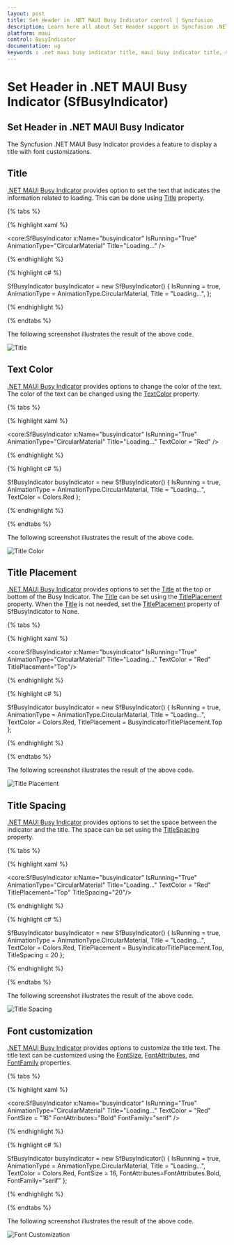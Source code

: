 ```yaml
---
layout: post
title: Set Header in .NET MAUI Busy Indicator control | Syncfusion
description: Learn here all about Set Header support in Syncfusion .NET MAUI Busy Indicator (SfBusyIndicator) control and more.
platform: maui
control: BusyIndicator
documentation: ug
keywords : .net maui busy indicator title, maui busy indicator title, maui busy indicator header, maui busy indicator title placement.
---
```

# Set Header in .NET MAUI Busy Indicator (SfBusyIndicator)

## Set Header in .NET MAUI Busy Indicator

The Syncfusion .NET MAUI Busy Indicator provides a feature to display a title with font customizations.

## Title

[.NET MAUI Busy Indicator](https://help.syncfusion.com/cr/maui/Syncfusion.Maui.Core.SfBusyIndicator.html?tabs=tabid-1) provides option to set the text that indicates the information related to loading. This can be done using [Title](https://help.syncfusion.com/cr/maui/Syncfusion.Maui.Core.SfBusyIndicator.html#Syncfusion_Maui_Core_SfBusyIndicator_Title) property.

{% tabs %}

{% highlight xaml %}

<core:SfBusyIndicator x:Name="busyindicator"
                      IsRunning="True"
                      AnimationType="CircularMaterial"
                      Title="Loading..." />

{% endhighlight %}

{% highlight c# %}

SfBusyIndicator busyIndicator = new SfBusyIndicator()
{
    IsRunning = true,
    AnimationType = AnimationType.CircularMaterial,
    Title = "Loading...",
};

{% endhighlight %}

{% endtabs %}

The following screenshot illustrates the result of the above code.

![Title](Images/SetHeader/Setheader.png)

## Text Color

[.NET MAUI Busy Indicator](https://help.syncfusion.com/cr/maui/Syncfusion.Maui.Core.SfBusyIndicator.html?tabs=tabid-1) provides options to change the color of the text. The color of the text can be changed using the [TextColor](https://help.syncfusion.com/cr/maui/Syncfusion.Maui.Core.SfBusyIndicator.html#Syncfusion_Maui_Core_SfBusyIndicator_TextColor) property.

{% tabs %}

{% highlight xaml %}
  
<core:SfBusyIndicator x:Name="busyindicator"
                      IsRunning="True"
                      AnimationType="CircularMaterial"
                      Title="Loading..."
                      TextColor = "Red" />           
       
{% endhighlight %}

{% highlight c# %}
   
SfBusyIndicator busyIndicator = new SfBusyIndicator()
{
    IsRunning = true,
    AnimationType = AnimationType.CircularMaterial,
    Title = "Loading...",
    TextColor = Colors.Red
};

{% endhighlight %}

{% endtabs %}

The following screenshot illustrates the result of the above code.

![Title Color](Images/SetHeader/TitleColor.png)


## Title Placement

[.NET MAUI Busy Indicator](https://help.syncfusion.com/cr/maui/Syncfusion.Maui.Core.SfBusyIndicator.html?tabs=tabid-1)   provides options to set the [Title](https://help.syncfusion.com/cr/maui/Syncfusion.Maui.Core.SfBusyIndicator.html#Syncfusion_Maui_Core_SfBusyIndicator_Title) at the top or bottom of the Busy Indicator. The [Title](https://help.syncfusion.com/cr/maui/Syncfusion.Maui.Core.SfBusyIndicator.html#Syncfusion_Maui_Core_SfBusyIndicator_Title) can be set using the [TitlePlacement](https://help.syncfusion.com/cr/maui/Syncfusion.Maui.Core.SfBusyIndicator.html#Syncfusion_Maui_Core_SfBusyIndicator_TitlePlacement)  property. When the [Title](https://help.syncfusion.com/cr/maui/Syncfusion.Maui.Core.SfBusyIndicator.html#Syncfusion_Maui_Core_SfBusyIndicator_Title) is not needed, set the [TitlePlacement](https://help.syncfusion.com/cr/maui/Syncfusion.Maui.Core.SfBusyIndicator.html#Syncfusion_Maui_Core_SfBusyIndicator_TitlePlacement)  property of SfBusyIndicator to None.

{% tabs %}

{% highlight xaml %}

<core:SfBusyIndicator x:Name="busyindicator"
                      IsRunning="True"
                      AnimationType="CircularMaterial"
                      Title="Loading..."
                      TextColor = "Red" 
                      TitlePlacement="Top"/>           

{% endhighlight %}

{% highlight c# %}
  
SfBusyIndicator busyIndicator = new SfBusyIndicator()
{
    IsRunning = true,
    AnimationType = AnimationType.CircularMaterial,
    Title = "Loading...",
    TextColor = Colors.Red,
    TitlePlacement = BusyIndicatorTitlePlacement.Top
};

{% endhighlight %}

{% endtabs %}

The following screenshot illustrates the result of the above code.

![Title Placement](Images/SetHeader/TitlePlacement.png)


## Title Spacing

[.NET MAUI Busy Indicator](https://help.syncfusion.com/cr/maui/Syncfusion.Maui.Core.SfBusyIndicator.html?tabs=tabid-1) provides options to set the space between the indicator and the title. The space can be set using the [TitleSpacing](https://help.syncfusion.com/cr/maui/Syncfusion.Maui.Core.SfBusyIndicator.html#Syncfusion_Maui_Core_SfBusyIndicator_TitleSpacing) property.

{% tabs %}

{% highlight xaml %}

<core:SfBusyIndicator x:Name="busyindicator"
                      IsRunning="True"
                      AnimationType="CircularMaterial"
                      Title="Loading..."
                      TextColor = "Red" 
                      TitlePlacement="Top"
                      TitleSpacing="20"/>           

{% endhighlight %}

{% highlight c# %}

    
SfBusyIndicator busyIndicator = new SfBusyIndicator()
{
    IsRunning = true,
    AnimationType = AnimationType.CircularMaterial,
    Title = "Loading...",
    TextColor = Colors.Red,
    TitlePlacement = BusyIndicatorTitlePlacement.Top,
    TitleSpacing = 20
};

{% endhighlight %}

{% endtabs %}

The following screenshot illustrates the result of the above code.

![Title Spacing](Images/SetHeader/Spacing.png)



## Font customization

[.NET MAUI Busy Indicator](https://help.syncfusion.com/cr/maui/Syncfusion.Maui.Core.SfBusyIndicator.html) provides options to customize the title text. The title text can be customized using the [FontSize](https://help.syncfusion.com/cr/maui/Syncfusion.Maui.Core.SfBusyIndicator.html#Syncfusion_Maui_Core_SfBusyIndicator_FontSize), [FontAttributes](https://help.syncfusion.com/cr/maui/Syncfusion.Maui.Core.SfBusyIndicator.html#Syncfusion_Maui_Core_SfBusyIndicator_FontAttributes), and [FontFamily](https://help.syncfusion.com/cr/maui/Syncfusion.Maui.Core.SfBusyIndicator.html#Syncfusion_Maui_Core_SfBusyIndicator_FontFamily) properties.


{% tabs %}

{% highlight xaml %}

<core:SfBusyIndicator x:Name="busyindicator"
                      IsRunning="True"
                      AnimationType="CircularMaterial"
                      Title="Loading..."
                      TextColor = "Red" 
                      FontSize = "16"
                      FontAttributes="Bold"
                      FontFamily="serif" />           
 
{% endhighlight %}

{% highlight c# %}

SfBusyIndicator busyIndicator = new SfBusyIndicator()
{
    IsRunning = true,
    AnimationType = AnimationType.CircularMaterial,
    Title = "Loading...",
    TextColor = Colors.Red,
    FontSize = 16,
    FontAttributes=FontAttributes.Bold,
    FontFamily="serif"
};

{% endhighlight %}

{% endtabs %}

The following screenshot illustrates the result of the above code.

![Font Customization](Images/SetHeader/Fontattributes(bold).png)

